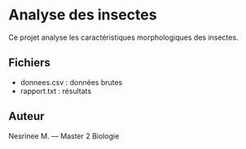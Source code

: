 # Analyse des insectes
Ce projet analyse les caractéristiques morphologiques des insectes.
## Fichiers
- donnees.csv : données brutes
- rapport.txt : résultats
## Auteur
Nesrinee M. — Master 2 Biologie
